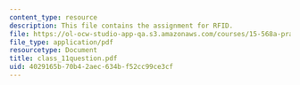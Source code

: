 ```yaml
---
content_type: resource
description: This file contains the assignment for RFID.
file: https://ol-ocw-studio-app-qa.s3.amazonaws.com/courses/15-568a-practical-information-technology-management-spring-2005/4029165b70b42aec634bf52cc99ce3cf_class_11question.pdf
file_type: application/pdf
resourcetype: Document
title: class_11question.pdf
uid: 4029165b-70b4-2aec-634b-f52cc99ce3cf
---
```

